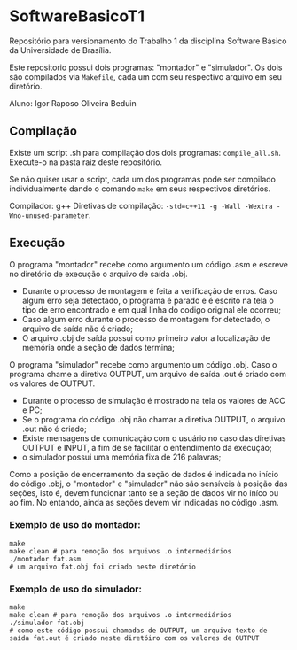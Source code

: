 # SoftwareBasicoT1
Repositório para versionamento do Trabalho 1 da disciplina Software Básico da Universidade de Brasília.

Este repositorio possui dois programas: "montador" e "simulador". Os dois são compilados via `Makefile`, cada um com seu respectivo arquivo em seu diretório.

Aluno: Igor Raposo Oliveira Beduin

## Compilação

Existe um script .sh para compilação dos dois programas: `compile_all.sh`. Execute-o na pasta raiz deste repositório.

Se não quiser usar o script, cada um dos programas pode ser compilado individualmente dando o comando `make` em seus respectivos diretórios.

Compilador: g++
Diretivas de compilação: `-std=c++11 -g -Wall -Wextra -Wno-unused-parameter`.

## Execução

O programa "montador" recebe como argumento um código .asm e escreve no diretório de execução o arquivo de saída .obj.

- Durante o processo de montagem é feita a verificação de erros. Caso algum erro seja detectado, o programa é parado e é escrito na tela o tipo de erro encontrado e em qual linha do codigo original ele ocorreu;
- Caso algum erro durante o processo de montagem for detectado, o arquivo de saída não é criado;
- O arquivo .obj de saída possui como primeiro valor a localização de memória onde a seção de dados termina;
  
O programa "simulador" recebe como argumento um código .obj. Caso o programa chame a diretiva OUTPUT, um arquivo de saída .out é criado com os valores de OUTPUT.

- Durante o processo de simulação é mostrado na tela os valores de ACC e PC;
- Se o programa do código .obj não chamar a diretiva OUTPUT, o arquivo .out não é criado;
- Existe mensagens de comunicação com o usuário no caso das diretivas OUTPUT e INPUT, a fim de se facilitar o entendimento da execução;
- o simulador possui uma memória fixa de 216 palavras;

Como a posição de encerramento da seção de dados é indicada no início do código .obj, o "montador" e "simulador" não são sensíveis à posição das seções, isto é, devem funcionar tanto se a seção de dados vir no iníco ou ao fim. No entando, ainda as seções devem vir indicadas no código .asm.

### Exemplo de uso do montador:

```
make
make clean # para remoção dos arquivos .o intermediários
./montador fat.asm
# um arquivo fat.obj foi criado neste diretório
```

### Exemplo de uso do simulador:

```
make
make clean # para remoção dos arquivos .o intermediários
./simulador fat.obj
# como este código possui chamadas de OUTPUT, um arquivo texto de saída fat.out é criado neste diretóiro com os valores de OUTPUT
```
